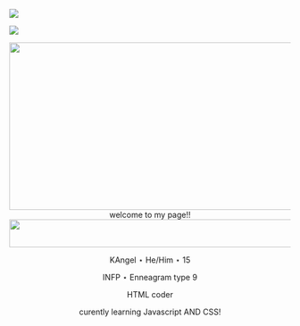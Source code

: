 ![](https://lastfm-recently-played.vercel.app/api?user=bugged_outtt&count=1)

![](https://komarev.com/ghpvc/?username=Gr1m-Reaper&color=blue)

<p align="center">

  <img width="850" height="300" src="https://i.pinimg.com/1200x/70/27/8b/70278bfd4ed71660dabd6c23c1a920e1.jpg">
welcome to my page!!

  <img width="850" height="50" src="https://64.media.tumblr.com/cd9d78d9f8b659711ae4edbebc4e11fe/4e1622dcc05fe61f-21/s1280x1920/67cc5ccc042af438827efcd240aa16c19dfbaa1e.pnj">

<p align="center">
KAngel ⋆ He/Him ⋆ 15
<p align="center">
INFP ⋆ Enneagram type 9
<p align="center">
HTML coder 
<p align="center">
curently learning Javascript AND CSS!
